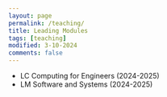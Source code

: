 ```yaml
---
layout: page
permalink: /teaching/
title: Leading Modules
tags: [teaching]
modified: 3-10-2024
comments: false
---
```



* LC Computing for Engineers (2024-2025)
* LM Software and Systems (2024-2025)


